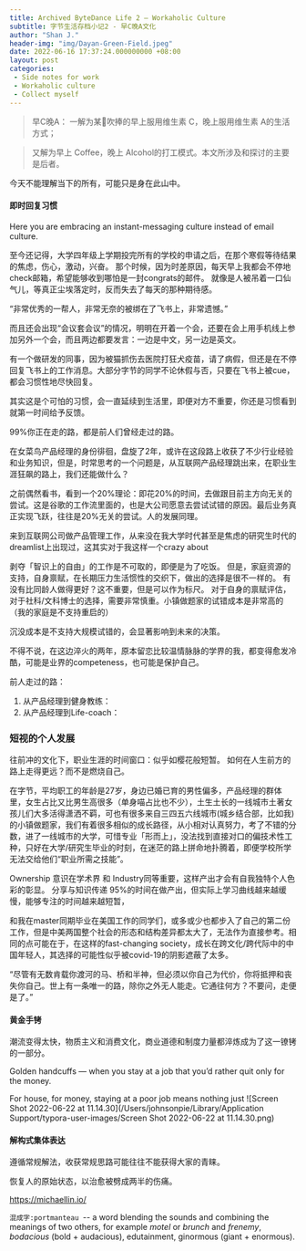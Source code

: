 ```yaml
---
title: Archived ByteDance Life 2 — Workaholic Culture
subtitle: 字节生活存档小记2 - 早C晚A文化
author: "Shan J."
header-img: "img/Dayan-Green-Field.jpeg"
date: 2022-06-16 17:37:24.000000000 +08:00
layout: post
categories:
 - Side notes for work
 - Workaholic culture
 - Collect myself
---
```

> 早C晚A：
>一解为某🍠吹捧的早上服用维生素 C，晚上服用维生素 A的生活方式；

>又解为早上 Coffee，晚上 Alcohol的打工模式。本文所涉及和探讨的主要是后者。

今天不能理解当下的所有，可能只是身在此山中。

#### 即时回复习惯

Here you are embracing an instant-messaging culture instead of email culture.

至今还记得，大学四年级上学期投完所有的学校的申请之后，在那个寒假等待结果的焦虑，伤心，激动，兴奋。
那个时候，因为时差原因，每天早上我都会不停地check邮箱，希望能够收到哪怕是一封congrats的邮件。
就像是人被吊着一口仙气儿，等真正尘埃落定时，反而失去了每天的那种期待感。


“非常优秀的一帮人，非常无奈的被绑在了飞书上，非常遗憾。”

而且还会出现“会议套会议”的情况，明明在开着一个会，还要在会上用手机线上参加另外一个会，而且两边都要发言：一边是中文，另一边是英文。

有一个做研发的同事，因为被猫抓伤去医院打狂犬疫苗，请了病假，但还是在不停回复飞书上的工作消息。大部分字节的同学不论休假与否，只要在飞书上被cue，都会习惯性地尽快回复。

其实这是个可怕的习惯，会一直延续到生活里，即便对方不重要，你还是习惯看到就第一时间给予反馈。


99%你正在走的路，都是前人们曾经走过的路。

在女菜鸟产品经理的身份徘徊，盘旋了2年，或许在这段路上收获了不少行业经验和业务知识，但是，时常思考的一个问题是，从互联网产品经理跳出来，在职业生涯狂飙的路上，我们还能做什么？

之前偶然看书，看到一个20%理论：即花20%的时间，去做跟目前主方向无关的尝试。这是谷歌的工作流里面的，也是大公司愿意去尝试试错的原因。最后业务真正实现飞跃，往往是20%无关的尝试。人的发展同理。

来到互联网公司做产品管理工作，从来没在我大学时代甚至是焦虑的研究生时代的dreamlist上出现过，这其实对于我这样一个crazy about

剥夺「智识上的自由」的工作是不可取的，即便是为了吃饭。
但是，家庭资源的支持，自身禀赋，在长期压力生活惯性的交织下，做出的选择是很不一样的。
有没有比同龄人做得更好？这不重要，但是可以作为标尺。
对于自身的禀赋评估，对于社科/文科博士的选择，需要非常慎重。小镇做题家的试错成本是非常高的（我的家庭是不支持重启的）

沉没成本是不支持大规模试错的，会显著影响到未来的决策。

不得不说，在这边淬火的两年，原本留恋比较温情脉脉的学界的我，都变得愈发冷酷，可能是业界的competeness，也可能是保护自己。

前人走过的路：
1. 从产品经理到健身教练：
2. 从产品经理到Life-coach：


### 短视的个人发展

往前冲的文化下，职业生涯的时间窗口：似乎如樱花般短暂。
如何在人生前方的路上走得更远？而不是燃烧自己。

在字节，平均职工的年龄是27岁，身边已婚已育的男性偏多，产品经理的群体里，女生占比又比男生高很多（单身喵占比也不少），土生土长的一线城市土著女孩儿们大多活得潇洒不羁，可也有很多来自三四五六线城市(城乡结合部，比如我)的小镇做题家，我们有着很多相似的成长路径，从小相对认真努力，考了不错的分数，进了一线城市的大学，可惜专业「形而上」，没法找到直接对口的偏技术性工种，只好在大学/研究生毕业的时刻，在迷茫的路上拼命地扑腾着，即便学校所学无法交给他们“职业所需之技能”。


Ownership 意识在学术界 和 Industry同等重要，这样产出才会有自我独特个人色彩的彰显。
分享与知识传递
95%的时间在做产出，但实际上学习曲线越来越缓慢，能够专注的时间越来越短暂，


和我在master同期毕业在美国工作的同学们，或多或少也都步入了自己的第二份工作，但是中美两国整个社会的形态和结构差异都太大了，无法作为直接参考。相同的点可能在于，在这样的fast-changing society，成长在跨文化/跨代际中的中国年轻人，其选择的可能性似乎被covid-19的阴影遮蔽了太多。

“尽管有无数肯载你渡河的马、桥和半神，但必须以你自己为代价，你将抵押和丧失你自己。世上有一条唯一的路，除你之外无人能走。它通往何方？不要问，走便是了。”

#### 黄金手铐

潮流变得太快，物质主义和消费文化，商业道德和制度力量都淬炼成为了这一镣铐的一部分。

Golden handcuffs — when you stay at a job that you’d rather quit only for the money.

For house, for money, staying at a poor job means nothing just ![Screen Shot 2022-06-22 at 11.14.30](/Users/johnsonpie/Library/Application Support/typora-user-images/Screen Shot 2022-06-22 at 11.14.30.png)

#### 解构式集体表达

遵循常规解法，收获常规思路可能往往不能获得大家的青睐。


恢复人的原始状态，以治愈被劈成两半的伤痛。








https://michaellin.io/

`混成字:portmanteau `-- a word blending the sounds and combining the meanings of two others, for example *motel* or *brunch* and *frenemy*, *bodacious* (bold + audacious), edutainment, ginormous (giant + enormous).
